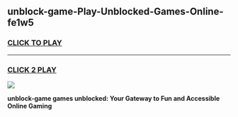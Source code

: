 
## unblock-game-Play-Unblocked-Games-Online-fe1w5
<h3>
<a href="https://premium76.site?title=unblock-game&ref=25A">CLICK TO PLAY</a></h3>
<hr>

<h3>
<a href="https://premium76.site?title=unblock-game&ref=25A">CLICK 2 PLAY</a>
  
</h3>

<a href="https://premium76.site?title=unblock-game&ref=25A"><img src="https://clearcache.store/games.png"></a>


**unblock-game games unblocked: Your Gateway to Fun and Accessible Online Gaming**
